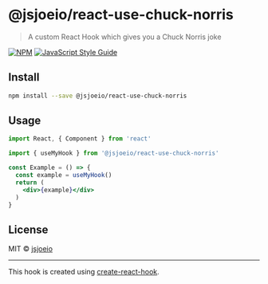 # @jsjoeio/react-use-chuck-norris

> A custom React Hook which gives you a Chuck Norris joke

[![NPM](https://img.shields.io/npm/v/@jsjoeio/react-use-chuck-norris.svg)](https://www.npmjs.com/package/@jsjoeio/react-use-chuck-norris) [![JavaScript Style Guide](https://img.shields.io/badge/code_style-standard-brightgreen.svg)](https://standardjs.com)

## Install

```bash
npm install --save @jsjoeio/react-use-chuck-norris
```

## Usage

```jsx
import React, { Component } from 'react'

import { useMyHook } from '@jsjoeio/react-use-chuck-norris'

const Example = () => {
  const example = useMyHook()
  return (
    <div>{example}</div>
  )
}
```

## License

MIT © [jsjoeio](https://github.com/jsjoeio)

---

This hook is created using [create-react-hook](https://github.com/hermanya/create-react-hook).
